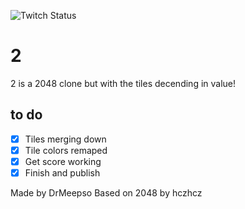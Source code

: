 ![Twitch Status](https://img.shields.io/twitch/status/DrMeepso?style=for-the-badge)


# 2
2 is a 2048 clone but with the tiles decending in value!

## to do
- [x] Tiles merging down
- [X] Tile colors remaped
- [X] Get score working
- [X] Finish and publish

Made by DrMeepso Based on 2048 by hczhcz

